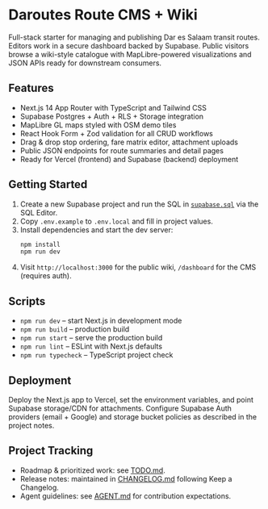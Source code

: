 # Daroutes Route CMS + Wiki

Full-stack starter for managing and publishing Dar es Salaam transit routes. Editors work in a secure dashboard backed by Supabase. Public visitors browse a wiki-style catalogue with MapLibre-powered visualizations and JSON APIs ready for downstream consumers.

## Features

- Next.js 14 App Router with TypeScript and Tailwind CSS
- Supabase Postgres + Auth + RLS + Storage integration
- MapLibre GL maps styled with OSM demo tiles
- React Hook Form + Zod validation for all CRUD workflows
- Drag & drop stop ordering, fare matrix editor, attachment uploads
- Public JSON endpoints for route summaries and detail pages
- Ready for Vercel (frontend) and Supabase (backend) deployment

## Getting Started

1. Create a new Supabase project and run the SQL in [`supabase.sql`](./supabase.sql) via the SQL Editor.
2. Copy `.env.example` to `.env.local` and fill in project values.
3. Install dependencies and start the dev server:
   ```bash
   npm install
   npm run dev
   ```
4. Visit `http://localhost:3000` for the public wiki, `/dashboard` for the CMS (requires auth).

## Scripts

- `npm run dev` – start Next.js in development mode
- `npm run build` – production build
- `npm run start` – serve the production build
- `npm run lint` – ESLint with Next.js defaults
- `npm run typecheck` – TypeScript project check

## Deployment

Deploy the Next.js app to Vercel, set the environment variables, and point Supabase storage/CDN for attachments. Configure Supabase Auth providers (email + Google) and storage bucket policies as described in the project notes.
## Project Tracking

- Roadmap & prioritized work: see [TODO.md](./TODO.md).
- Release notes: maintained in [CHANGELOG.md](./CHANGELOG.md) following Keep a Changelog.
- Agent guidelines: see [AGENT.md](./AGENT.md) for contribution expectations.
